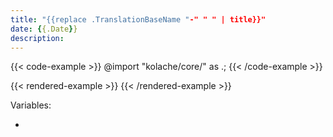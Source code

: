 ```yaml
---
title: "{{replace .TranslationBaseName "-" " " | title}}"
date: {{.Date}}
description:
---
```


{{< code-example >}}
@import "kolache/core/" as .;
{{< /code-example >}}

{{< rendered-example >}}
{{< /rendered-example >}}

Variables:

*
